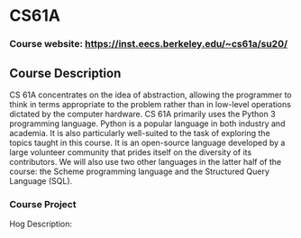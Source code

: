 # CS61A
### Course website: https://inst.eecs.berkeley.edu/~cs61a/su20/
## Course Description
CS 61A concentrates on the idea of abstraction, allowing the programmer to think in terms appropriate to the problem rather than in low-level operations dictated by the computer hardware.
CS 61A primarily uses the Python 3 programming language. Python is a popular language in both industry and academia. It is also particularly well-suited to the task of exploring the topics taught in this course. It is an open-source language developed by a large volunteer community that prides itself on the diversity of its contributors. We will also use two other languages in the latter half of the course: the Scheme programming language and the Structured Query Language (SQL).

### Course Project
Hog Description:

